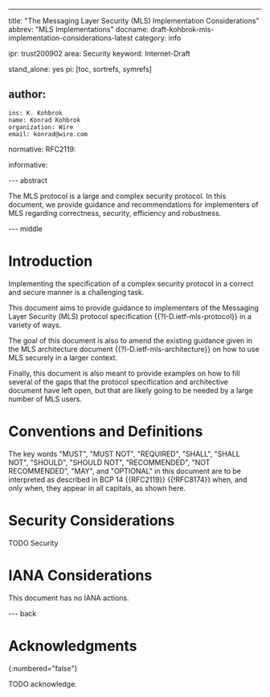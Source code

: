 ---
title: "The Messaging Layer Security (MLS) Implementation Considerations"
abbrev: "MLS Implementations"
docname: draft-kohbrok-mls-implementation-considerations-latest
category: info

ipr: trust200902
area: Security
keyword: Internet-Draft

stand_alone: yes
pi: [toc, sortrefs, symrefs]

author:
 -
    ins: K. Kohbrok
    name: Konrad Kohbrok
    organization: Wire
    email: konrad@wire.com

normative:
  RFC2119:

informative:



--- abstract

The MLS protocol is a large and complex security protocol. In this document, we
provide guidance and recommendations for implementers of MLS regarding
correctness, security, efficiency and robustness.

--- middle

# Introduction

Implementing the specification of a complex security protocol in a correct and
secure manner is a challenging task.

This document aims to provide guidance to implementers of the Messaging
Layer Security (MLS) protocol specification {{?I-D.ietf-mls-protocol}} in a
variety of ways.

The goal of this document is also to amend the existing guidance given in the
MLS architecture document {{?I-D.ietf-mls-architecture}} on how to use MLS
securely in a larger context.

Finally, this document is also meant to provide examples on how to fill several
of the gaps that the protocol specification and architective document have left
open, but that are likely going to be needed by a large number of MLS users.

# Conventions and Definitions

The key words "MUST", "MUST NOT", "REQUIRED", "SHALL", "SHALL NOT", "SHOULD",
"SHOULD NOT", "RECOMMENDED", "NOT RECOMMENDED", "MAY", and "OPTIONAL" in this
document are to be interpreted as described in BCP 14 {{RFC2119}} {{!RFC8174}}
when, and only when, they appear in all capitals, as shown here.


# Security Considerations

TODO Security


# IANA Considerations

This document has no IANA actions.



--- back

# Acknowledgments
{:numbered="false"}

TODO acknowledge.
